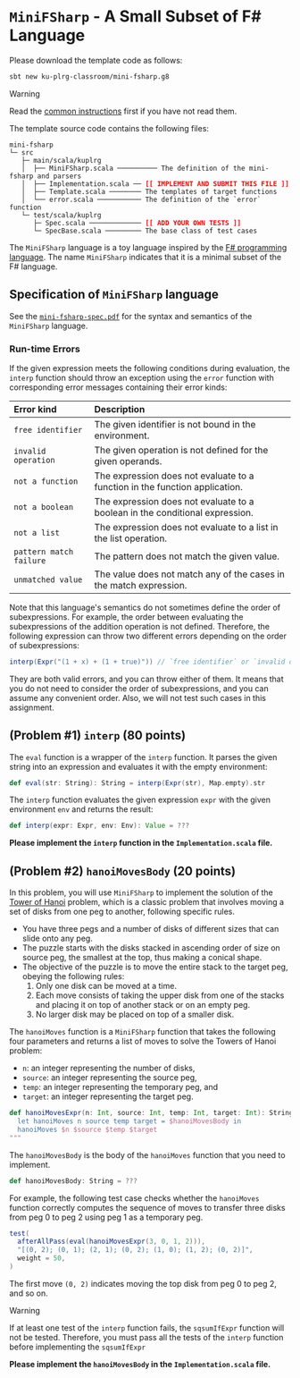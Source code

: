 # `MiniFSharp` - A Small Subset of F# Language

Please download the template code as follows:
```bash
sbt new ku-plrg-classroom/mini-fsharp.g8
```

> [!WARNING]
>
> Read the [common instructions](/scala.md) first if you have not read them.

The template source code contains the following files:
<pre><code>mini-fsharp
└─ src
   ├─ main/scala/kuplrg
   │  ├── MiniFSharp.scala ────────── The definition of the mini-fsharp and parsers
   │  ├── Implementation.scala ── <b style='color:red;'>[[ IMPLEMENT AND SUBMIT THIS FILE ]]</b>
   │  ├── Template.scala ──────── The templates of target functions
   │  └── error.scala ─────────── The definition of the `error` function
   └─ test/scala/kuplrg
      ├─ Spec.scala ───────────── <b style='color:red;'>[[ ADD YOUR OWN TESTS ]]</b>
      └─ SpecBase.scala ───────── The base class of test cases</code></pre>

The `MiniFSharp` language is a toy language inspired by the [F# programming
language](https://fsharp.org/). The name `MiniFSharp` indicates that it is a
minimal subset of the F# language.

## Specification of `MiniFSharp` language

See the [`mini-fsharp-spec.pdf`](./mini-fsharp-spec.pdf) for the syntax and
semantics of the `MiniFSharp` language.

### Run-time Errors

If the given expression meets the following conditions during evaluation, the
`interp` function should throw an exception using the `error` function with
corresponding error messages containing their error kinds:

| Error kind | Description |
|:-----------|:------------|
| `free identifier` | The given identifier is not bound in the environment. |
| `invalid operation` | The given operation is not defined for the given operands. |
| `not a function` | The expression does not evaluate to a function in the function application. |
| `not a boolean` | The expression does not evaluate to a boolean in the conditional expression. |
| `not a list` | The expression does not evaluate to a list in the list operation. |
| `pattern match failure` | The pattern does not match the given value. |
| `unmatched value` | The value does not match any of the cases in the match expression. |

Note that this language's semantics do not sometimes define the order of
subexpressions. For example, the order between evaluating the subexpressions of
the addition operation is not defined. Therefore, the following expression can
throw two different errors depending on the order of subexpressions:
```scala
interp(Expr("(1 + x) + (1 + true)")) // `free identifier` or `invalid operation`
```
They are both valid errors, and you can throw either of them. It means that you
do not need to consider the order of subexpressions, and you can assume any
convenient order. Also, we will not test such cases in this assignment.


## (Problem #1) `interp` (80 points)

The `eval` function is a wrapper of the `interp` function. It parses the given
string into an expression and evaluates it with the empty environment:

```scala
def eval(str: String): String = interp(Expr(str), Map.empty).str
```

The `interp` function evaluates the given expression `expr` with the given
environment `env` and returns the result:
```scala
def interp(expr: Expr, env: Env): Value = ???
```
**Please implement the `interp` function in the `Implementation.scala` file.**

## (Problem #2) `hanoiMovesBody` (20 points)

In this problem, you will use `MiniFSharp` to implement the solution of the
[Tower of Hanoi](https://en.wikipedia.org/wiki/Tower_of_Hanoi) problem, which is
a classic problem that involves moving a set of disks from one peg to another,
following specific rules.

- You have three pegs and a number of disks of different sizes that can slide
  onto any peg.
- The puzzle starts with the disks stacked in ascending order of size on source
  peg, the smallest at the top, thus making a conical shape.
- The objective of the puzzle is to move the entire stack to the target peg,
  obeying the following rules:
  1. Only one disk can be moved at a time.
  2. Each move consists of taking the upper disk from one of the stacks and
     placing it on top of another stack or on an empty peg.
  3. No larger disk may be placed on top of a smaller disk.


The `hanoiMoves` function is a `MiniFSharp` function that takes the following
four parameters and returns a list of moves to solve the Towers of Hanoi
problem:
- `n`: an integer representing the number of disks,
- `source`: an integer representing the source peg,
- `temp`: an integer representing the temporary peg, and
- `target`: an integer representing the target peg.

```scala
def hanoiMovesExpr(n: Int, source: Int, temp: Int, target: Int): String = s"""
  let hanoiMoves n source temp target = $hanoiMovesBody in
  hanoiMoves $n $source $temp $target
"""
```

The `hanoiMovesBody` is the body of the `hanoiMoves` function that you need to
implement.

```scala
def hanoiMovesBody: String = ???
```

For example, the following test case checks whether the `hanoiMoves` function
correctly computes the sequence of moves to transfer three disks from peg 0 to
peg 2 using peg 1 as a temporary peg.
```scala
test(
  afterAllPass(eval(hanoiMovesExpr(3, 0, 1, 2))),
  "[(0, 2); (0, 1); (2, 1); (0, 2); (1, 0); (1, 2); (0, 2)]",
  weight = 50,
)
```
The first move `(0, 2)` indicates moving the top disk from peg 0 to peg 2, and
so on.

> [!WARNING]
>
> If at least one test of the `interp` function fails, the `sqsumIfExpr`
> function will not be tested.  Therefore, you must pass all the tests of the
> `interp` function before implementing the `sqsumIfExpr`

**Please implement the `hanoiMovesBody` in the `Implementation.scala` file.**
